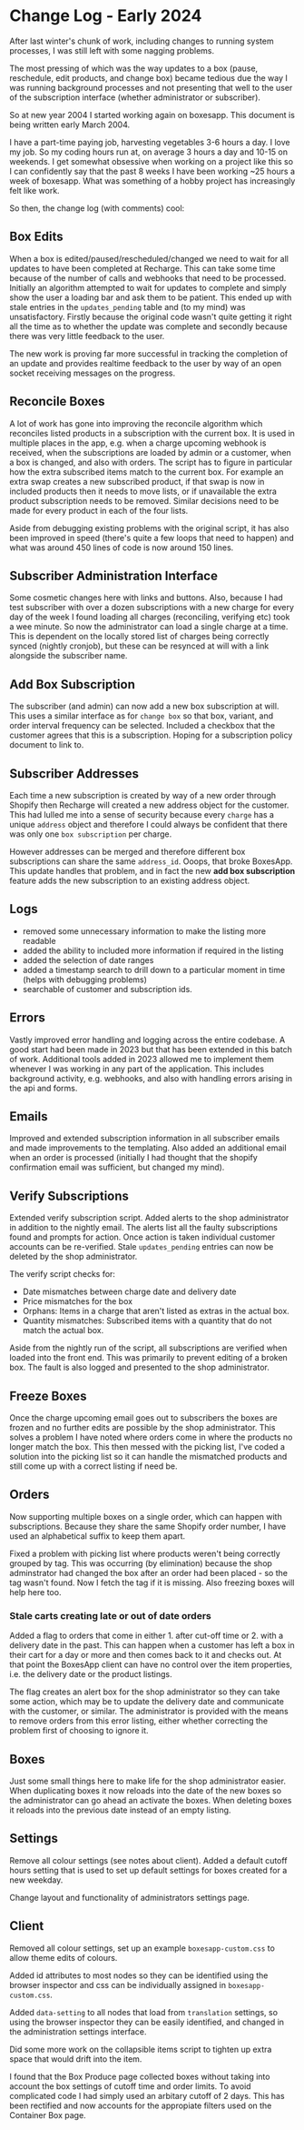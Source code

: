# Change Log - Early 2024

After last winter's chunk of work, including changes to running system
processes, I was still left with some nagging problems.

The most pressing of which was the way updates to a box (pause, reschedule,
edit products, and change box) became tedious due the way I was running
background processes and not presenting that well to the user of the
subscription interface (whether administrator or subscriber).

So at new year 2004 I started working again on boxesapp. This document is being
written early March 2004.

I have a part-time paying job, harvesting vegetables 3-6 hours a day. I love my
job. So my coding hours run at, on average 3 hours a day and 10-15 on weekends.
I get somewhat obsessive when working on a project like this so I can
confidently say that the past 8 weeks I have been working ~25 hours a week of
boxesapp. What was something of a hobby project has increasingly felt like
work.

So then, the change log (with comments) cool:

## Box Edits

When a box is edited/paused/rescheduled/changed we need to wait for all updates
to have been completed at Recharge. This can take some time because of the
number of calls and webhooks that need to be processed. Initially an algorithm
attempted to wait for updates to complete and simply show the user a loading
bar and ask them to be patient. This ended up with stale entries in the
`updates_pending` table and (to my mind) was unsatisfactory. Firstly because
the original code wasn't quite getting it right all the time as to whether the
update was complete and secondly because there was very little feedback to the
user.

The new work is proving far more successful in tracking the completion of an
update and provides realtime feedback to the user by way of an open socket
receiving messages on the progress.

## Reconcile Boxes

A lot of work has gone into improving the reconcile algorithm which reconciles
listed products in a subscription with the current box. It is used in multiple
places in the app, e.g. when a charge upcoming webhook is received, when the
subscriptions are loaded by admin or a customer, when a box is changed, and
also with orders. The script has to figure in particular how the extra
subscribed items match to the current box. For example an extra swap creates a
new subscribed product, if that swap is now in included products then it needs
to move lists, or if unavailable the extra product subscription needs to be
removed. Similar decisions need to be made for every product in each of the
four lists.

Aside from debugging existing problems with the original script, it has also
been improved in speed (there's quite a few loops that need to happen) and what
was around 450 lines of code is now around 150 lines.

## Subscriber Administration Interface

Some cosmetic changes here with links and buttons. Also, because I had test
subscriber with over a dozen subscriptions with a new charge for every day of
the week I found loading all charges (reconciling, verifying etc) took a wee
minute. So now the administrator can load a single charge at a time. This is
dependent on the locally stored list of charges being correctly synced (nightly
cronjob), but these can be resynced at will with a link alongside the
subscriber name.

## Add Box Subscription

The subscriber (and admin) can now add a new box subscription at will. This
uses a similar interface as for `change box` so that box, variant, and order
interval frequency can be selected. Included a checkbox that the customer
agrees that this is a subscription. Hoping for a subscription policy document
to link to.

## Subscriber Addresses

Each time a new subscription is created by way of a new order through Shopify
then Recharge will created a new address object for the customer. This had
lulled me into a sense of security because every `charge` has a unique
`address` object and therefore I could always be confident that there was only
one `box subscription` per charge.

However addresses can be merged and therefore different box
subscriptions can share the same `address_id`. Ooops, that broke BoxesApp. This
update handles that problem, and in fact the new **add box subscription**
feature adds the new subscription to an existing address object.

## Logs

* removed some unnecessary information to make the listing more readable
* added the ability to included more information if required in the listing
* added the selection of date ranges
* added a timestamp search to drill down to a particular moment in time (helps with debugging problems)
* searchable of customer and subscription ids.

## Errors

Vastly improved error handling and logging across the entire codebase. A good
start had been made in 2023 but that has been extended in this batch of work.
Additional tools added in 2023 allowed me to implement them whenever I was
working in any part of the application. This includes background activity, e.g.
webhooks, and also with handling errors arising in the api and forms.

## Emails

Improved and extended subscription information in all subscriber emails and
made improvements to the templating. Also added an additional email when an
order is processed (initially I had thought that the shopify confirmation email
was sufficient, but changed my mind).

## Verify Subscriptions

Extended verify subscription script. Added alerts to the shop administrator in
addition to the nightly email. The alerts list all the faulty subscriptions
found and prompts for action. Once action is taken individual customer accounts
can be re-verified. Stale `updates_pending` entries can now be deleted by the
shop administrator.

The verify script checks for:

* Date mismatches between charge date and delivery date
* Price mismatches for the box
* Orphans: Items in a charge that aren't listed as extras in the actual box.
* Quantity mismatches: Subscribed items with a quantity that do not match the actual box.

Aside from the nightly run of the script, all subscriptions are verified when
loaded into the front end. This was primarily to prevent editing of a broken
box. The fault is also logged and presented to the shop administrator.

## Freeze Boxes

Once the charge upcoming email goes out to subscribers the boxes are frozen and
no further edits are possible by the shop administrator. This solves a problem
I have noted where orders come in where the products no longer match the box.
This then messed with the picking list, I've coded a solution into the picking
list so it can handle the mismatched products and still come up with a correct
listing if need be.

## Orders

Now supporting multiple boxes on a single order, which can happen with
subscriptions. Because they share the same Shopify order number, I have used an
alphabetical suffix to keep them apart.

Fixed a problem with picking list where products weren't being correctly
grouped by tag. This was occurring (by elimination) because the shop
adminstrator had changed the box after an order had been placed - so the tag
wasn't found. Now I fetch the tag if it is missing. Also freezing boxes will
help here too.

### Stale carts creating late or out of date orders

Added a flag to orders that come in either 1. after cut-off time or 2. with a
delivery date in the past. This can happen when a customer has left a box in
their cart for a day or more and then comes back to it and checks out. At that
point the BoxesApp client can have no control over the item properties, i.e.
the delivery date or the product listings.

The flag creates an alert box for the shop administrator so they can take some
action, which may be to update the delivery date and communicate with the
customer, or similar. The administrator is provided with the means to remove
orders from this error listing, either whether correcting the problem first of
choosing to ignore it.

## Boxes

Just some small things here to make life for the shop administrator easier.
When duplicating boxes it now reloads into the date of the new boxes so the
administrator can go ahead an activate the boxes. When deleting boxes it
reloads into the previous date instead of an empty listing.

## Settings

Remove all colour settings (see notes about client). Added a default cutoff
hours setting that is used to set up default settings for boxes created for a
new weekday.

Change layout and functionality of administrators settings page.

## Client

Removed all colour settings, set up an example `boxesapp-custom.css` to allow
theme edits of colours.

Added id attributes to most nodes so they can be identified using the browser
inspector and css can be individually assigned in `boxesapp-custom.css`.

Added `data-setting` to all nodes that load from `translation` settings, so
using the browser inspector they can be easily identified, and changed in the
administration settings interface.

Did some more work on the collapsible items script to tighten up extra space that
would drift into the item.

I found that the Box Produce page collected boxes without taking into account
the box settings of cutoff time and order limits. To avoid complicated code I
had simply used an arbitary cutoff of 2 days. This has been rectified and now
accounts for the appropiate filters used on the Container Box page.
